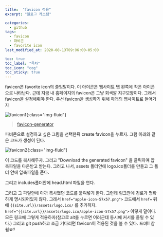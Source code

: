 ```yaml
---
title:  "favicon 적용"
excerpt: "블로그 커스텀"

categories:
  - github
tags:
  - favicon
  - 파비콘
  - favorite icon
last_modified_at: 2020-08-13T09:06:00-05:00

toc: true
toc_label: "목차"
toc_icon: "cog"
toc_sticky: true
---
```

favicon은 favorite icon의 줄임말이다. 이 아이콘은 웹사이트 탭 왼쪽에 작은 아이콘으로 나타난다. 근데 지금 내 홈페이지의 favicon은 그냥 회색깔 지구모양이다. 그래서 favicon을 설정해줘야 한다. 우선 favicon을 생성하기 위해 아래의 웹사이트로 들어가자

![favicon1](https://yeonghunko.github.io/assets/img/github-blog-start/favicon1.png){:class="img-fluid"}


> [favicon-generator](https://https://www.favicon-generator.org/)

파비콘으로 설정하고 싶은 그림을 선택한뒤 create favicon을 누르자. 그럼 아래와 같은 코드가 생성이 된다.

![favicon2](https://yeonghunko.github.io/assets/img/github-blog-start/favicon2.png){:class="img-fluid"}

이 코드를 복사해두자. 그리고 "Download the generated favicon" 을 클릭하여 압축파일을 다운받고 받는다. 그러고 나서, assets 폴더안에 logo.ico폴더를 만들고 그 폴더 안에 압축파일을 푼다.  

그리고 includes폴더안에 head.html 파일을 연다.  

그러고 그 파일안에 아까 복사했던 코드를 붙여넣기 한다. 그런데 링크안에 경로가 명확하게 명시되어있지 않다. 그래서 
```href="apple-icon-57x57.png">``` 코드에서 ```href=``` 뒤에 ```{{site.url}}/assets/logo.ico/``` 를 추가하자.  
```href="{{site.url}}/assets/logo.ico/apple-icon-57x57.png">``` 이렇게 말이다.  
모든 링크에 그렇게 적용하자(참고로 alt를 누르면 여러군데 동시에 커서를 올릴 수 있다.) 그리고 git push하고 조금 기다리면 favicon이 적용된 것을 볼 수 있다. 드뎌!! 참 쉽죠?
